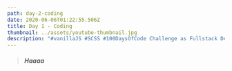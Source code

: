 ```yaml
---
path: day-2-coding
date: 2020-06-06T01:22:55.506Z
title: Day 1 - Coding
thumbnail: ../assets/youtube-thumbnail.jpg
description: "#vanillaJS #SCSS #100DaysOfCode Challenge as Fullstack Developer"
---
```

> ##### Haaaa